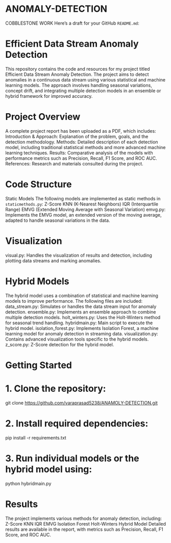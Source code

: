 # ANOMALY-DETECTION
COBBLESTONE WORK
Here’s a draft for your GitHub `README.md`:

# Efficient Data Stream Anomaly Detection

This repository contains the code and resources for my project titled Efficient Data Stream Anomaly Detection. The project aims to detect anomalies in a continuous data stream using various statistical and machine learning models. The approach involves handling seasonal variations, concept drift, and integrating multiple detection models in an ensemble or hybrid framework for improved accuracy.

# Project Overview

A complete project report has been uploaded as a PDF, which includes:
Introduction & Approach: Explanation of the problem, goals, and the detection methodology.
Methods: Detailed description of each detection model, including traditional statistical methods and more advanced machine learning techniques.
Results: Comparative analysis of the models with performance metrics such as Precision, Recall, F1 Score, and ROC AUC.
References: Research and materials consulted during the project.

# Code Structure

Static Models
The following models are implemented as static methods in `staticmethods.py`:
Z-Score
KNN (K-Nearest Neighbors)
IQR (Interquartile Range)
EMVG (Extended Moving Average with Seasonal Variation)
emvg.py: Implements the EMVG model, an extended version of the moving average, adapted to handle seasonal variations in the data.


# Visualization

visual.py: Handles the visualization of results and detection, including plotting data streams and marking anomalies.

# Hybrid Models

The hybrid model uses a combination of statistical and machine learning models to improve performance. The following files are included:
data_stream.py: Simulates or handles the data stream input for anomaly detection.
ensemble.py: Implements an ensemble approach to combine multiple detection models.
holt_winters.py: Uses the Holt-Winters method for seasonal trend handling.
hybridmain.py: Main script to execute the hybrid model.
isolation_forest.py: Implements Isolation Forest, a machine learning model for anomaly detection in streaming data.
visualization.py: Contains advanced visualization tools specific to the hybrid models.
z_score.py: Z-Score detection for the hybrid model.

# Getting Started

# 1. Clone the repository:
git clone https://github.com/varaprasad5238/ANAMOLY-DETECTION.git
# 2. Install required dependencies:
pip install -r requirements.txt
# 3. Run individual models or the hybrid model using:
python hybridmain.py

# Results
The project implements various methods for anomaly detection, including:
Z-Score
KNN
IQR
EMVG
Isolation Forest
Holt-Winters
Hybrid Model
Detailed results are available in the report, with metrics such as Precision, Recall, F1 Score, and ROC AUC.
